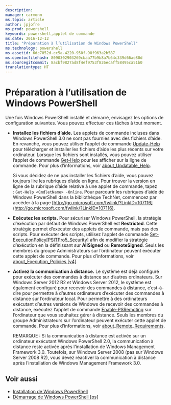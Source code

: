 ```yaml
---
description: 
manager: carmonm
ms.topic: article
author: jpjofre
ms.prod: powershell
keywords: powershell,applet de commande
ms.date: 2016-12-12
title: "Préparation à l’utilisation de Windows PowerShell"
ms.technology: powershell
ms.assetid: 6dc7052d-cc5a-4220-950f-98f963a2b587
ms.openlocfilehash: 8090302903269cbaa77b9b8a7b64c339d66ae80d
ms.sourcegitcommit: 8acbf9827ad8f4ef9753f826ecaff58495ca51b0
translationtype: HT
---
```

# <a name="getting-ready-to-use-windows-powershell"></a>Préparation à l’utilisation de Windows PowerShell
Une fois Windows PowerShell installé et démarré, envisagez les options de configuration suivantes. Vous pouvez effectuer ces tâches à tout moment.

-   **Installez les fichiers d’aide.** Les applets de commande incluses dans Windows PowerShell 3.0 ne sont pas fournies avec des fichiers d’aide. En revanche, vous pouvez utiliser l’applet de commande [Update-Help](https://technet.microsoft.com/en-us/library/93e1d870-ace6-432b-8778-8920291d7545) pour télécharger et installer les fichiers d’aide les plus récents sur votre ordinateur. Lorsque les fichiers sont installés, vous pouvez utiliser l’applet de commande [Get-Help](https://technet.microsoft.com/en-us/library/1f46eeb4-49d7-4bec-bb29-395d9b42f54a) pour les afficher sur la ligne de commande. Pour plus d’informations, voir [about_Updatable_Help](https://technet.microsoft.com/en-us/library/10bba75c-f4ac-4ca1-bbf3-8f34dd521ffe).

    Si vous décidez de ne pas installer les fichiers d’aide, vous pouvez toujours lire les rubriques d’aide en ligne. Pour trouver la version en ligne de la rubrique d’aide relative à une applet de commande, tapez : `Get-Help <CmdletName> -Online`. Pour parcourir les rubriques d’aide de Windows PowerShell dans la bibliothèque TechNet, commencez par accéder à la page [http://go.microsoft.com/fwlink/?LinkID=107116](http://go.microsoft.com/fwlink/?LinkID=107116).

-   **Exécutez les scripts.** Pour sécuriser Windows PowerShell, la stratégie d’exécution par défaut de Windows PowerShell est **Restricted**. Cette stratégie permet d’exécuter des applets de commande, mais pas des scripts. Pour exécuter des scripts, utilisez l’applet de commande [Set-ExecutionPolicy[PSITPro5_Security]](https://technet.microsoft.com/en-us/library/5690a0e1-495b-4e63-8280-65ead7bf01ab) afin de modifier la stratégie d’exécution en la définissant sur **AllSigned** ou **RemoteSigned**. Seuls les membres du groupe Administrateurs sur l’ordinateur peuvent exécuter cette applet de commande. Pour plus d’informations, voir [about_Execution_Policies [v4]](https://technet.microsoft.com/en-us/library/347708dc-1515-4d74-978b-8334603472e6).

-   **Activez la communication à distance.** Le système est déjà configuré pour exécuter des commandes à distance sur d’autres ordinateurs. Sur Windows Server 2012 R2 et Windows Server 2012, le système est également configuré pour recevoir des commandes à distance, c’est-à-dire pour permettre à d’autres ordinateurs d’exécuter des commandes à distance sur l’ordinateur local. Pour permettre à des ordinateurs exécutant d’autres versions de Windows de recevoir des commandes à distance, exécutez l’applet de commande [Enable-PSRemoting](https://technet.microsoft.com/en-us/library/19437c28-33b8-4ac1-9113-8439cc8beffb) sur l’ordinateur que vous souhaitez gérer à distance. Seuls les membres du groupe Administrateurs sur l’ordinateur peuvent exécuter cette applet de commande. Pour plus d’informations, voir [about_Remote_Requirements](https://technet.microsoft.com/en-us/library/9b4a5c87-9162-4adf-bdfe-fbc80b9b8970).

    REMARQUE : Si la communication à distance est activée sur un ordinateur exécutant Windows PowerShell 2.0, la communication à distance reste activée après l’installation de Windows Management Framework 3.0. Toutefois, sur Windows Server 2008 (pas sur Windows Server 2008 R2), vous devez réactiver la communication à distance après l’installation de Windows Management Framework 3.0.

## <a name="see-also"></a>Voir aussi
- [Installation de Windows PowerShell](../setup/Installing-Windows-PowerShell.md)
- [Démarrage de Windows PowerShell [ps]](https://technet.microsoft.com/en-us/library/8ec8c2d7-8e7c-4722-a3d2-498fe5739a8e)

